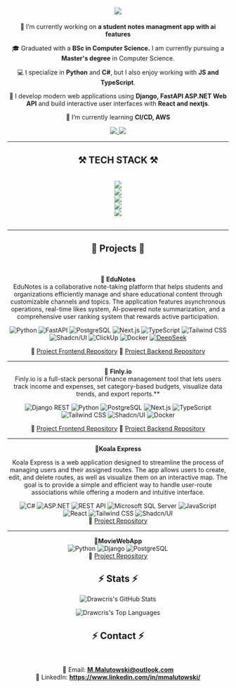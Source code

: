 <h1 align="center">
    <img src="https://readme-typing-svg.herokuapp.com/?font=Righteous&size=35&center=true&vCenter=true&width=500&height=70&duration=4000&lines=Hi+There!+👋;+I'm+Maciej+Małutowski!;" />
</h1>



<div align="center">
 
 🔭 I’m currently working on **a student notes managment app with ai features**

 🎓  Graduated with a **BSc in Computer Science.** I am currently pursuing a **Master's degree** in Computer Science.

💻 I specialize in **Python** and **C#**, but I also enjoy working with **JS and TypeScript**.

🚀 I develop modern web applications using **Django, FastAPI ASP.NET Web API** and build interactive user interfaces with **React and nextjs**. 
 
 🌱 I’m currently learning **CI/CD, AWS**

 </div>
 
<div align="center"> 
  <a href="mailto:M.Malutowski@outlook.com">
    <img src="https://img.shields.io/badge/Outlook-333333?style=for-the-badge&logo=gmail&logoColor=blue" />
  </a>
  <a href="https://www.linkedin.com/in/mmalutowski" target="_blank">
    <img src="https://img.shields.io/badge/LinkedIn-0077B5?style=for-the-badge&logo=linkedin&logoColor=white" target="_blank" />
  </a>

</div>

 <hr/>

<h2 align="center">⚒️ TECH STACK ⚒️</h2>
<br/>
<div align="center">
<img src="https://skillicons.dev/icons?i=python,cs,javascript,typescript" /><br>
    <img src="https://skillicons.dev/icons?i=fastapi,django,dotnet,nextjs,react" /><br>
    <img src="https://skillicons.dev/icons?i=postgresql,mysql,mongo" /><br>
    <img src="https://skillicons.dev/icons?i=docker,git,github" /><br>
    <img src="https://skillicons.dev/icons?i=vscode,visualstudio,rider,pycharm" /><br>
</div>

<br/>
<hr/>

<h2 align="center">📌 Projects 📌</h2> 
<br>
<div align="center">

📌 **EduNotes**  
EduNotes is a collaborative note-taking platform that helps students and organizations efficiently manage and share educational content through customizable channels and topics. The application features asynchronous operations, real-time likes system, AI-powered note summarization, and a comprehensive user ranking system that rewards active participation.

![Python](https://img.shields.io/badge/Python-3776AB?style=for-the-badge&logo=python&logoColor=white)
![FastAPI](https://img.shields.io/badge/FastAPI-009688?style=for-the-badge&logo=fastapi&logoColor=white)
![PostgreSQL](https://img.shields.io/badge/PostgreSQL-336791?style=for-the-badge&logo=postgresql&logoColor=white)
![Next.js](https://img.shields.io/badge/Next.js-000?logo=nextdotjs&logoColor=white)
![TypeScript](https://img.shields.io/badge/TypeScript-3178C6?style=for-the-badge&logo=typescript&logoColor=white)
![Tailwind CSS](https://img.shields.io/badge/Tailwind_CSS-38B2AC?style=for-the-badge&logo=tailwind-css&logoColor=white)
![Shadcn/UI](https://img.shields.io/badge/Shadcn/UI-000000?style=for-the-badge)
![ClickUp](https://img.shields.io/badge/ClickUp-7B68EE?style=for-the-badge&logo=clickup&logoColor=white)
![Docker](https://img.shields.io/badge/Docker-2496ED?style=for-the-badge&logo=docker&logoColor=white)
[![DeepSeek](https://img.shields.io/badge/DeepSeek-%23007ACC?logo=deepseek&logoColor=white)](https://deepseek.com)




📂 [Project Frontend Repository](https://github.com/AleeN1337/EduNotes)
📂 [Project Backend Repository](https://github.com/Drawcris/EduNotes_API)

<hr/>

📌 **Finly.io**  
 Finly.io is a full-stack personal finance management tool that lets users track income and expenses, set category-based budgets, visualize data trends, and export reports.**

![Django REST](https://img.shields.io/badge/Django%20REST-092E20?logo=django&logoColor=white)
![Python](https://img.shields.io/badge/Python-3776AB?style=for-the-badge&logo=python&logoColor=white)
![PostgreSQL](https://img.shields.io/badge/PostgreSQL-336791?style=for-the-badge&logo=postgresql&logoColor=white)
![Next.js](https://img.shields.io/badge/Next.js-000?logo=nextdotjs&logoColor=white)
![TypeScript](https://img.shields.io/badge/TypeScript-3178C6?style=for-the-badge&logo=typescript&logoColor=white)
![Tailwind CSS](https://img.shields.io/badge/Tailwind_CSS-38B2AC?style=for-the-badge&logo=tailwind-css&logoColor=white)
![Shadcn/UI](https://img.shields.io/badge/Shadcn/UI-000000?style=for-the-badge) 
![Docker](https://img.shields.io/badge/Docker-2496ED?style=for-the-badge&logo=docker&logoColor=white)

📂 [Project Frontend Repository](https://github.com/Drawcris/Finly-Front)
📂 [Project Backend Repository](https://github.com/Drawcris/Finly_API)

<hr/>

📌**Koala Express**

Koala Express is a web application designed to streamline the process of managing users and their assigned routes. The app allows users to create, edit, and delete routes, as well as visualize them on an interactive map. The goal is to provide a simple and efficient way to handle user-route associations while offering a modern and intuitive interface.

![C#](https://img.shields.io/badge/C%23-239120?style=for-the-badge&logo=c-sharp&logoColor=white) 
![ASP.NET](https://img.shields.io/badge/ASP.NET-5C2D91?style=for-the-badge&logo=.net&logoColor=white)
![REST API](https://img.shields.io/badge/REST%20API-005571?style=for-the-badge)
![Microsoft SQL Server](https://img.shields.io/badge/Microsoft_SQL_Server-2019-blue?logo=microsoftsqlserver&logoColor=white
)
![JavaScript](https://img.shields.io/badge/JavaScript-F7DF1E?style=for-the-badge&logo=javascript&logoColor=black)  
![React](https://img.shields.io/badge/React-61DAFB?style=for-the-badge&logo=react&logoColor=white)
![Tailwind CSS](https://img.shields.io/badge/Tailwind_CSS-38B2AC?style=for-the-badge&logo=tailwind-css&logoColor=white)
![Shadcn/UI](https://img.shields.io/badge/Shadcn/UI-000000?style=for-the-badge) <br>
📂 [Project Repository](https://github.com/Drawcris/GeoLocationAPI1.0)

<hr/>

📌**MovieWebApp** <br>
![Python](https://img.shields.io/badge/Python-3776AB?style=for-the-badge&logo=python&logoColor=white)
![Django](https://img.shields.io/badge/Django-092E20?style=for-the-badge&logo=django&logoColor=white)
![PostgreSQL](https://img.shields.io/badge/PostgreSQL-336791?style=for-the-badge&logo=postgresql&logoColor=white) <br>
📂 [Project Repository](https://github.com/Drawcris/MoviesWebApp)


<h2 align="center">⚡ Stats ⚡</h2>

<p align="center">
  <img src="https://github-readme-stats.vercel.app/api?username=Drawcris&theme=vue-dark&show_icons=true&hide_border=true&count_private=true" alt="Drawcris's GitHub Stats" />
</p>

<p align="center">
  <img src="https://github-readme-stats.vercel.app/api/top-langs/?username=Drawcris&theme=vue-dark&show_icons=true&hide_border=true&layout=compact&hide=jupyter%20notebook" alt="Drawcris's Top Languages" />
</p>





<h2 align="center">⚡ Contact ⚡</h2>
<br>
<div align=center>

📧 Email: **M.Malutowski@outlook.com**  
🔗 LinkedIn: **https://www.linkedin.com/in/mmalutowski/**
</div>

